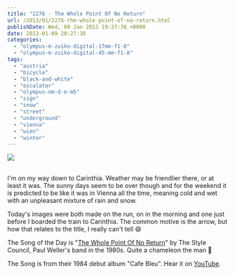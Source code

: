 ```yaml
---
title: "2276 - The Whole Point Of No Return"
url: /2013/01/2276-the-whole-point-of-no-return.html
publishDate: Wed, 09 Jan 2013 19:27:38 +0000
date: 2013-01-09 20:27:38
categories: 
  - "olympus-m-zuiko-digital-17mm-f1-8"
  - "olympus-m-zuiko-digital-45-mm-f1-8"
tags: 
  - "austria"
  - "bicycle"
  - "black-and-white"
  - "escalator"
  - "olympus-om-d-e-m5"
  - "sign"
  - "snow"
  - "street"
  - "underground"
  - "vienna"
  - "wien"
  - "winter"
---
```

<div class="container">
<div class="center"><a target="_blank" href="https://d25zfm9zpd7gm5.cloudfront.net/1200x1200/2013/20130109_175814_lr.jpg"><img src="https://d25zfm9zpd7gm5.cloudfront.net/0600x0600/2013/20130109_175814_lr.jpg" /></a></div>
</div>
<br />

I'm on my way down to Carinthia. Weather may be friendlier there, or at least it was. The sunny days seem to be over though and for the weekend it is predicted to be like it was in Vienna all the time, meaning cold and wet with an unpleasant mixture of rain and snow.

<a target="_blank" href="https://d25zfm9zpd7gm5.cloudfront.net/1200x1200/2013/20130109_080036_lr.jpg"><img style="margin: 0pt 10px 0pt 0px; float: left;" src="https://d25zfm9zpd7gm5.cloudfront.net/0150x0150/2013/20130109_080036_lr.jpg" alt="" border="0" /></a> Today's images were both made on the run, on in the morning and one just before I boarded the train to Carinthia. The common motive is the arrow, but how that relates to the title, I really can't tell 😄

 The Song of the Day is "<a href="http://www.lyricsmode.com/lyrics/s/style_council/the_whole_point_of_no_return.html" target="_blank">The Whole Point Of No Return</a>" by The Style Council, Paul Weller's band in the 1980s. Quite a chameleon the man 🙂

The Song is from their 1984 debut album "Cafe Bleu". Hear it on <a href="http://www.youtube.com/watch?v=AZwO1TCtux0" target="_blank">YouTube</a>.
